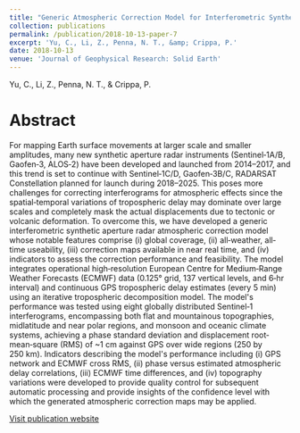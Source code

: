 ```yaml
---
title: "Generic Atmospheric Correction Model for Interferometric Synthetic Aperture Radar Observations"
collection: publications
permalink: /publication/2018-10-13-paper-7
excerpt: 'Yu, C., Li, Z., Penna, N. T., &amp; Crippa, P.'
date: 2018-10-13
venue: 'Journal of Geophysical Research: Solid Earth'
---
```

Yu, C., Li, Z., Penna, N. T., &amp; Crippa, P.

Abstract
=====
For mapping Earth surface movements at larger scale and smaller amplitudes, many new synthetic aperture radar instruments (Sentinel‐1A/B, Gaofen‐3, ALOS‐2) have been developed and launched from 2014–2017, and this trend is set to continue with Sentinel‐1C/D, Gaofen‐3B/C, RADARSAT Constellation planned for launch during 2018–2025. This poses more challenges for correcting interferograms for atmospheric effects since the spatial‐temporal variations of tropospheric delay may dominate over large scales and completely mask the actual displacements due to tectonic or volcanic deformation. To overcome this, we have developed a generic interferometric synthetic aperture radar atmospheric correction model whose notable features comprise (i) global coverage, (ii) all‐weather, all‐time useability, (iii) correction maps available in near real time, and (iv) indicators to assess the correction performance and feasibility. The model integrates operational high‐resolution European Centre for Medium‐Range Weather Forecasts (ECMWF) data (0.125° grid, 137 vertical levels, and 6‐hr interval) and continuous GPS tropospheric delay estimates (every 5 min) using an iterative tropospheric decomposition model. The model&apos;s performance was tested using eight globally distributed Sentinel‐1 interferograms, encompassing both flat and mountainous topographies, midlatitude and near polar regions, and monsoon and oceanic climate systems, achieving a phase standard deviation and displacement root‐mean‐square (RMS) of ~1 cm against GPS over wide regions (250 by 250 km). Indicators describing the model&apos;s performance including (i) GPS network and ECMWF cross RMS, (ii) phase versus estimated atmospheric delay correlations, (iii) ECMWF time differences, and (iv) topography variations were developed to provide quality control for subsequent automatic processing and provide insights of the confidence level with which the generated atmospheric correction maps may be applied.  

[Visit publication website](https://doi.org/10.1029/2017JB015305)